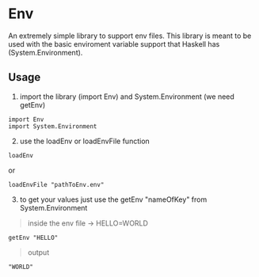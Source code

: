 # Env
An extremely simple library to support env files.
This library is meant to be used with the basic enviroment variable support that Haskell has (System.Environment).
## Usage
1. import the library (import Env) and System.Environment (we need getEnv)
```
import Env
import System.Environment
```
2. use the loadEnv or loadEnvFile function
```
loadEnv
```
or
```
loadEnvFile "pathToEnv.env"
```
3. to get your values just use the getEnv "nameOfKey" from System.Environment
> inside the env file -> HELLO=WORLD
```
getEnv "HELLO"
```
> output
```
"WORLD"
```
